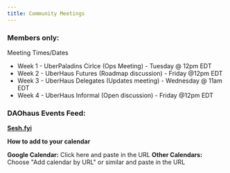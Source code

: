 ```yaml
---
title: Community Meetings
---
```


### Members only: 
Meeting Times/Dates 
- Week 1 - UberPaladins Cirlce (Ops Meeting) - Tuesday @ 12pm EDT
- Week 2 - UberHaus Futures (Roadmap discussion) - Friday @12pm EDT
- Week 3 - UberHaus Delegates (Updates meeting) - Wednesday @ 11am EDT
- Week 4 - UberHaus Informal   (Open discussion) - Friday @12pm EDT

### DAOhaus Events Feed:
[**Sesh.fyi**](https://sesh.fyi/calendar/jFrYhCrXkZ3hF1YCwTTD7D.ics)

**How to add to your calendar**

**Google Calendar:** Click here and paste in the URL
**Other Calendars:** Choose "Add calendar by URL" or similar and paste in the URL


